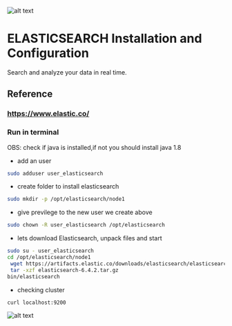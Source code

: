 

![alt text](https://achong.blob.core.windows.net/gitimages/elastic_stack.PNG)

# ELASTICSEARCH Installation and Configuration
Search and analyze your data in real time.

## Reference 
###  https://www.elastic.co/


### Run in terminal

OBS: check if java is installed,if not you should install java 1.8

* add an user
```bash
sudo adduser user_elasticsearch
```

* create folder to install elasticsearch
```bash
sudo mkdir -p /opt/elasticsearch/node1 
```

* give previlege to the new user we create above
```bash
sudo chown -R user_elasticsearch /opt/elasticsearch
```

* lets download Elasticsearch, unpack files and start 
```bash
sudo su - user_elasticsearch
cd /opt/elasticsearch/node1
 wget https://artifacts.elastic.co/downloads/elasticsearch/elasticsearch-6.4.2.tar.gz
 tar -xzf elasticsearch-6.4.2.tar.gz
bin/elasticsearch
```

* checking cluster
```bash
curl localhost:9200
```
![alt text](https://achong.blob.core.windows.net/gitimages/elastic_install.PNG)

